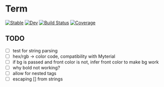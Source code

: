 # Term

[![Stable](https://img.shields.io/badge/docs-stable-blue.svg)](https://FedeClaudi.github.io/Term.jl/stable)
[![Dev](https://img.shields.io/badge/docs-dev-blue.svg)](https://FedeClaudi.github.io/Term.jl/dev)
[![Build Status](https://github.com/FedeClaudi/Term.jl/actions/workflows/CI.yml/badge.svg?branch=main)](https://github.com/FedeClaudi/Term.jl/actions/workflows/CI.yml?query=branch%3Amain)
[![Coverage](https://codecov.io/gh/FedeClaudi/Term.jl/branch/main/graph/badge.svg)](https://codecov.io/gh/FedeClaudi/Term.jl)

## TODO
- [ ] test for string parsing
- [ ] hex/rgb -> color code, compatibility with Myterial
- [ ] if bg is passed and front color is not, infer front color to make bg work
- [ ] why bold not working?
- [ ] allow for nested tags
- [ ] escaping [] from strings